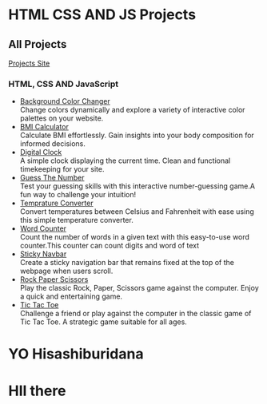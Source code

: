 # HTML CSS AND JS Projects

## All Projects

[Projects Site](https://project-by-haidarbalospura.netlify.app)

### HTML, CSS AND JavaScript

- [Background Color Changer](https://github.com/haidarbalospura/Projects/tree/main/1%20-%20Color%20Changer)<br> Change colors dynamically and explore a variety of interactive color palettes on your website.
- [BMI Calculator](https://github.com/haidarbalospura/Projects/tree/main/2%20-%20BMI%20Calculator) <br> Calculate BMI effortlessly. Gain insights into your body composition for informed decisions.
- [Digital Clock](https://github.com/haidarbalospura/Projects/tree/main/3%20-%20Digital%20Clock) <br> A simple clock displaying the current time. Clean and functional timekeeping for your site.
- [Guess The Number](https://github.com/haidarbalospura/Projects/tree/main/4%20-%20Guess%20The%20Number) <br> Test your guessing skills with this interactive number-guessing game.A fun way to challenge your intuition!
- [Temprature Converter](https://github.com/haidarbalospura/Projects/tree/main/5%20-%20Temprature%20Converter) <br> Convert temperatures between Celsius and Fahrenheit with ease using this simple temperature converter.
- [Word Counter](https://github.com/haidarbalospura/Projects/tree/main/6%20-%20Word%20Counter) <br>Count the number of words in a given text with this easy-to-use word counter.This counter can count digits and word of text<!-- [Background Changer](https://github.com/haidarbalospura/Projects/tree/main/7%20-%20Background%20Changer) <br> Change the background color of your webpage using this project.This project change the background-color-->
- [Sticky Navbar](https://github.com/haidarbalospura/Projects/tree/main/8%20-%20Sticky%20Navbar) <br> Create a sticky navigation bar that remains fixed at the top of the webpage when users scroll.
- [Rock Paper Scissors](https://github.com/haidarbalospura/Projects/tree/main/9%20-%20Rock%20Paper%20Scissors) <br> Play the classic Rock, Paper, Scissors game against the computer. Enjoy a quick and entertaining game.
- [Tic Tac Toe](https://github.com/haidarbalospura/Projects/tree/main/10%20-%20Tic%20Tac%20Toe) <br> Challenge a friend or play against the computer in the classic game of Tic Tac Toe. A strategic game suitable for all ages.
  <!-- [Text To Speak](https://github.com/haidarbalospura/Projects/tree/main/11%20-%20Text%20To%20Speak) <br> Convert text to speech. Enhance accessibility and user interaction by providing a voice feature on your website-->

# YO Hisashiburidana

# HII there
